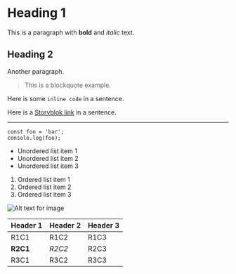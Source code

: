 # Heading 1

This is a paragraph with **bold** and *italic* text.

## Heading 2

Another paragraph.

> This is a blockquote example.

Here is some `inline code` in a sentence.

Here is a [Storyblok link](https://www.storyblok.com/) in a sentence.

---

```
const foo = 'bar';
console.log(foo);
```

- Unordered list item 1
- Unordered list item 2
- Unordered list item 3

1. Ordered list item 1
2. Ordered list item 2
3. Ordered list item 3

![Alt text for image](https://a.storyblok.com/f/279818/710x528/c53330ed26/tresjs-doge.jpg "Image Title")

| Header 1 | Header 2 | Header 3 |
|----------|----------|----------|
| R1C1     | R1C2     | R1C3     |
| **R2C1**     | *R2C2*     | R2C3     |
| R3C1     | R3C2     | R3C3     |
